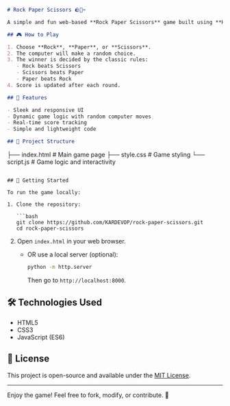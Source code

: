```markdown
# Rock Paper Scissors 🪨📄✂️

A simple and fun web-based **Rock Paper Scissors** game built using **HTML, CSS, and JavaScript**. Challenge the computer, enjoy smooth animations, and test your luck!

## 🎮 How to Play

1. Choose **Rock**, **Paper**, or **Scissors**.
2. The computer will make a random choice.
3. The winner is decided by the classic rules:
   - Rock beats Scissors
   - Scissors beats Paper
   - Paper beats Rock
4. Score is updated after each round.

## 🚀 Features

- Sleek and responsive UI
- Dynamic game logic with random computer moves
- Real-time score tracking
- Simple and lightweight code

## 📁 Project Structure

```
├── index.html       # Main game page
├── style.css        # Game styling
└── script.js        # Game logic and interactivity
```

## 🧪 Getting Started

To run the game locally:

1. Clone the repository:

   ```bash
   git clone https://github.com/KARDEVOP/rock-paper-scissors.git
   cd rock-paper-scissors
   ```

2. Open `index.html` in your web browser.
   - OR use a local server (optional):

     ```bash
     python -m http.server
     ```

     Then go to `http://localhost:8000`.

## 🛠️ Technologies Used

- HTML5
- CSS3
- JavaScript (ES6)

## 📄 License

This project is open-source and available under the [MIT License](LICENSE).

---

Enjoy the game! Feel free to fork, modify, or contribute. 🤘
```
